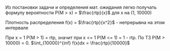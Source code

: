 Из постановки задачи и определения мат. ожидания легко получать формулу вероятности P(M > x) = $\frac{rtp}{x}$ для x на (1, 10000)

Плотность распределения f(x) = $\frac{rtp}{x^2}$ - непрерывна на этом интервале

При x = 1 P(M > 1)  = rtp, значит при x <= 1 P(M <= 1) = 1 - rtp. По ТЗ P(M > 10000) = 0. $\int_{10000}^{inf} f(x)dx = \frac{rtp}{10000}$

